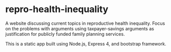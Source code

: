 # repro-health-inequality

A website discussing current topics in reproductive health inequality. Focus on the problems with arguments using taxpayer-savings arguments as justification for publicly funded family planning services.

This is a static app built using Node.js, Express 4, and bootstrap framework. 
